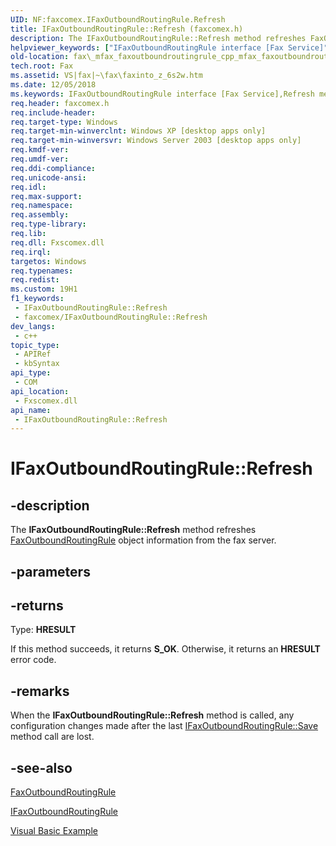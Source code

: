 ```yaml
---
UID: NF:faxcomex.IFaxOutboundRoutingRule.Refresh
title: IFaxOutboundRoutingRule::Refresh (faxcomex.h)
description: The IFaxOutboundRoutingRule::Refresh method refreshes FaxOutboundRoutingRule object information from the fax server.
helpviewer_keywords: ["IFaxOutboundRoutingRule interface [Fax Service]","Refresh method","IFaxOutboundRoutingRule.Refresh","IFaxOutboundRoutingRule::Refresh","Refresh","Refresh method [Fax Service]","Refresh method [Fax Service]","IFaxOutboundRoutingRule interface","_mfax_faxoutboundroutingrule.refresh","fax._mfax_faxoutboundroutingrule_cpp_mfax_faxoutboundroutingrule_refresh_cpp","fax._mfax_faxoutboundroutingrule_refresh","faxcomex/IFaxOutboundRoutingRule::Refresh"]
old-location: fax\_mfax_faxoutboundroutingrule_cpp_mfax_faxoutboundroutingrule_refresh_cpp.htm
tech.root: Fax
ms.assetid: VS|fax|~\fax\faxinto_z_6s2w.htm
ms.date: 12/05/2018
ms.keywords: IFaxOutboundRoutingRule interface [Fax Service],Refresh method, IFaxOutboundRoutingRule.Refresh, IFaxOutboundRoutingRule::Refresh, Refresh, Refresh method [Fax Service], Refresh method [Fax Service],IFaxOutboundRoutingRule interface, _mfax_faxoutboundroutingrule.refresh, fax._mfax_faxoutboundroutingrule_cpp_mfax_faxoutboundroutingrule_refresh_cpp, fax._mfax_faxoutboundroutingrule_refresh, faxcomex/IFaxOutboundRoutingRule::Refresh
req.header: faxcomex.h
req.include-header: 
req.target-type: Windows
req.target-min-winverclnt: Windows XP [desktop apps only]
req.target-min-winversvr: Windows Server 2003 [desktop apps only]
req.kmdf-ver: 
req.umdf-ver: 
req.ddi-compliance: 
req.unicode-ansi: 
req.idl: 
req.max-support: 
req.namespace: 
req.assembly: 
req.type-library: 
req.lib: 
req.dll: Fxscomex.dll
req.irql: 
targetos: Windows
req.typenames: 
req.redist: 
ms.custom: 19H1
f1_keywords:
 - IFaxOutboundRoutingRule::Refresh
 - faxcomex/IFaxOutboundRoutingRule::Refresh
dev_langs:
 - c++
topic_type:
 - APIRef
 - kbSyntax
api_type:
 - COM
api_location:
 - Fxscomex.dll
api_name:
 - IFaxOutboundRoutingRule::Refresh
---
```


# IFaxOutboundRoutingRule::Refresh


## -description

The <b>IFaxOutboundRoutingRule::Refresh</b> method refreshes <a href="/previous-versions/windows/desktop/fax/-mfax-faxoutboundroutingrule">FaxOutboundRoutingRule</a> object information from the fax server.

## -parameters

## -returns

Type: <b>HRESULT</b>

If this method succeeds, it returns <b xmlns:loc="http://microsoft.com/wdcml/l10n">S_OK</b>. Otherwise, it returns an <b xmlns:loc="http://microsoft.com/wdcml/l10n">HRESULT</b> error code.

## -remarks

When the <b>IFaxOutboundRoutingRule::Refresh</b> method is called, any configuration changes made after the last <a href="/previous-versions/windows/desktop/fax/-mfax-faxoutboundroutingrule-save-vb">IFaxOutboundRoutingRule::Save</a> method call are lost.

## -see-also

<a href="/previous-versions/windows/desktop/fax/-mfax-faxoutboundroutingrule">FaxOutboundRoutingRule</a>



<a href="/previous-versions/windows/desktop/api/faxcomex/nn-faxcomex-ifaxoutboundroutingrule">IFaxOutboundRoutingRule</a>



<a href="/previous-versions/windows/desktop/fax/-mfax-creating-and-managing-outbound-routing-rules">Visual Basic Example</a>

